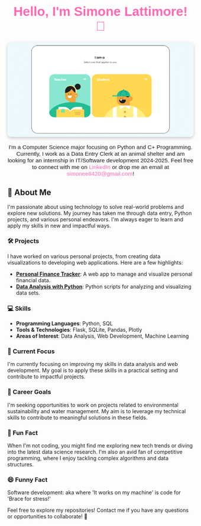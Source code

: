 <h1 align="center" style="color: #ff69b4; font-size: 2.5em; font-family: 'Arial', sans-serif;">Hello, I'm Simone Lattimore! 🌸</h1>

<p align="center">
  <img src="https://github.com/simonee8420/DEVELOPER1/blob/main/DEVELOPER%201.gif?raw=true" alt="Description of GIF" width="600" style="border-radius: 10px; box-shadow: 0 4px 8px rgba(0,0,0,0.2);" />
</p>

<p align="center" style="font-family: 'Arial', sans-serif; font-size: 1.1em;">
  I'm a Computer Science major focusing on Python and C+ Programming. Currently, I work as a Data Entry Clerk at an animal shelter and am looking for an internship in IT/Software development 2024-2025. Feel free to connect with me on <a href="https://www.linkedin.com/in/your-profile" style="color: #ff69b4; text-decoration: none;">LinkedIn</a> or drop me an email at <a href="mailto:simonee8420@gmail.com" style="color: #ff69b4; text-decoration: none;">simonee8420@gmail.com</a>!
</p>

## 🌟 About Me

I'm passionate about using technology to solve real-world problems and explore new solutions. My journey has taken me through data entry, Python projects, and various personal endeavors. I'm always eager to learn and apply my skills in new and impactful ways.

### 🛠️ Projects

I have worked on various personal projects, from creating data visualizations to developing web applications. Here are a few highlights:

- **[Personal Finance Tracker](https://github.com/your-username/personal-finance-tracker)**: A web app to manage and visualize personal financial data.
- **[Data Analysis with Python](https://github.com/your-username/data-analysis-python)**: Python scripts for analyzing and visualizing data sets.

### 💻 Skills

- **Programming Languages**: Python, SQL
- **Tools & Technologies**: Flask, SQLite, Pandas, Plotly
- **Areas of Interest**: Data Analysis, Web Development, Machine Learning

### 🔭 Current Focus

I'm currently focusing on improving my skills in data analysis and web development. My goal is to apply these skills in a practical setting and contribute to impactful projects.

### 🎯 Career Goals

I'm seeking opportunities to work on projects related to environmental sustainability and water management. My aim is to leverage my technical skills to contribute to meaningful solutions in these fields.

### 🌸 Fun Fact

When I'm not coding, you might find me exploring new tech trends or diving into the latest data science research. I'm also an avid fan of competitive programming, where I enjoy tackling complex algorithms and data structures.

### 😄 Funny Fact

Software development: aka where 'It works on my machine' is code for 'Brace for stress!'

Feel free to explore my repositories! Contact me if you have any questions or opportunities to collaborate! 💖
